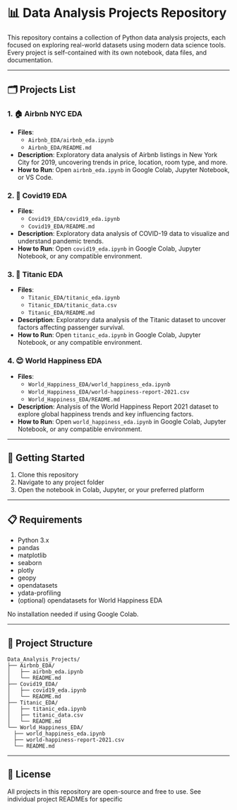 # 📊 Data Analysis Projects Repository

This repository contains a collection of Python data analysis projects, each focused on exploring real-world datasets using modern data science tools. Every project is self-contained with its own notebook, data files, and documentation.

---

## 🗂 Projects List

### 1. 🏠 Airbnb NYC EDA

- **Files**:
  - `Airbnb_EDA/airbnb_eda.ipynb`
  - `Airbnb_EDA/README.md`
- **Description**: Exploratory data analysis of Airbnb listings in New York City for 2019, uncovering trends in price, location, room type, and more.
- **How to Run**: Open `airbnb_eda.ipynb` in Google Colab, Jupyter Notebook, or VS Code.

### 2. 🦠 Covid19 EDA

- **Files**:
  - `Covid19_EDA/covid19_eda.ipynb`
  - `Covid19_EDA/README.md`
- **Description**: Exploratory data analysis of COVID-19 data to visualize and understand pandemic trends.
- **How to Run**: Open `covid19_eda.ipynb` in Google Colab, Jupyter Notebook, or any compatible environment.

### 3. 🚢 Titanic EDA

- **Files**:
  - `Titanic_EDA/titanic_eda.ipynb`
  - `Titanic_EDA/titanic_data.csv`
  - `Titanic_EDA/README.md`
- **Description**: Exploratory data analysis of the Titanic dataset to uncover factors affecting passenger survival.
- **How to Run**: Open `titanic_eda.ipynb` in Google Colab, Jupyter Notebook, or any compatible environment.

### 4. 😊 World Happiness EDA

- **Files**:
  - `World_Happiness_EDA/world_happiness_eda.ipynb`
  - `World_Happiness_EDA/world-happiness-report-2021.csv`
  - `World_Happiness_EDA/README.md`
- **Description**: Analysis of the World Happiness Report 2021 dataset to explore global happiness trends and key influencing factors.
- **How to Run**: Open `world_happiness_eda.ipynb` in Google Colab, Jupyter Notebook, or any compatible environment.

---

## 🚀 Getting Started

1. Clone this repository
2. Navigate to any project folder
3. Open the notebook in Colab, Jupyter, or your preferred platform

---

## 📋 Requirements

- Python 3.x
- pandas
- matplotlib
- seaborn
- plotly
- geopy
- opendatasets
- ydata-profiling
- (optional) opendatasets for World Happiness EDA

No installation needed if using Google Colab.

---

## 📜 Project Structure

```
Data_Analysis_Projects/
├── Airbnb_EDA/
│   ├── airbnb_eda.ipynb
│   └── README.md
├── Covid19_EDA/
│   ├── covid19_eda.ipynb
│   └── README.md
├── Titanic_EDA/
│   ├── titanic_eda.ipynb
│   ├── titanic_data.csv
│   └── README.md
└── World_Happiness_EDA/
  ├── world_happiness_eda.ipynb
  ├── world-happiness-report-2021.csv
  └── README.md
```

---

## 📄 License

All projects in this repository are open-source and free to use. See individual project READMEs for specific
